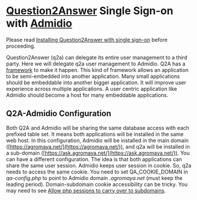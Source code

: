 # [Question2Answer](http://www.question2answer.org/) Single Sign-on with [Admidio](https://www.admidio.org/)

Please read [Installing Question2Answer with single sign-on](https://docs.question2answer.org/install/single-sign-on/) before proceeding.

Question2Answer (q2a) can delegate its entire user management to a third party. Here we will delegate q2a user management to Admidio. Q2A has a [framework](https://docs.question2answer.org/install/single-sign-on/) to make it happen. This kind of framework allows an application to be semi-embedded into another application. Many small applications should be embeddable into another bigger application. It will improve user experience across multiple applications. A user centric application like Admidio should become a host for many embeddable applications.

## Q2A-Admidio Configuration

Both Q2A and Admidio will be sharing the same database access with each prefixed table set. It means both applications will be installed in the same web host. In this configuration, Admidio will be installed in the main domain ([https://agromaya.net/](https://agromaya.net/)), and q2a will be installed in a sub-domain ([https://ask.agromaya.net/](https://ask.agromaya.net/)). You can have a different configuration. The idea is that both applications can share the same user session. Admidio keeps user session in cookie. So, q2a needs to access the same cookie. You need to set QA_COOKIE_DOMAIN in *qa-config.php* to point to Admidio domain *.agromaya.net* (must keep the leading period). Domain-subdomain cookie accessibility can be tricky. You may need to see [Allow php sessions to carry over to subdomains](https://stackoverflow.com/questions/644920/allow-php-sessions-to-carry-over-to-subdomains).

